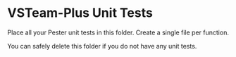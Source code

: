 # VSTeam-Plus Unit Tests

Place all your Pester unit tests in this folder. Create a single file per function.

You can safely delete this folder if you do not have any unit tests.
